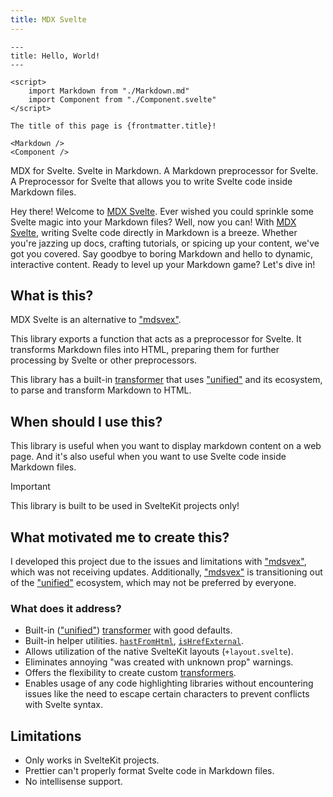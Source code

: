 ```yaml
---
title: MDX Svelte
---
```


```
---
title: Hello, World!
---

<script>
    import Markdown from "./Markdown.md"
    import Component from "./Component.svelte"
</script>

The title of this page is {frontmatter.title}!

<Markdown />
<Component />
```

MDX for Svelte. Svelte in Markdown. A Markdown preprocessor for Svelte. A Preprocessor for Svelte that allows you to write Svelte code inside Markdown files.

Hey there! Welcome to [MDX Svelte](https://github.com/babakfp/mdx-svelte). Ever wished you could sprinkle some Svelte magic into your Markdown files? Well, now you can! With [MDX Svelte](https://github.com/babakfp/mdx-svelte), writing Svelte code directly in Markdown is a breeze. Whether you're jazzing up docs, crafting tutorials, or spicing up your content, we've got you covered. Say goodbye to boring Markdown and hello to dynamic, interactive content. Ready to level up your Markdown game? Let's dive in!

## What is this?

MDX Svelte is an alternative to ["mdsvex"](https://github.com/pngwn/mdsvex).

This library exports a function that acts as a preprocessor for Svelte. It transforms Markdown files into HTML, preparing them for further processing by Svelte or other preprocessors.

This library has a built-in [transformer](/docs/mdx-svelte/transformers) that uses ["unified"](https://github.com/unifiedjs/unified) and its ecosystem, to parse and transform Markdown to HTML.

## When should I use this?

This library is useful when you want to display markdown content on a web page. And it's also useful when you want to use Svelte code inside Markdown files.

> [!IMPORTANT]
> This library is built to be used in SvelteKit projects only!

## What motivated me to create this?

I developed this project due to the issues and limitations with ["mdsvex"](https://github.com/pngwn/mdsvex), which was not receiving updates. Additionally, ["mdsvex"](https://github.com/pngwn/mdsvex) is transitioning out of the ["unified"](https://github.com/unifiedjs/unified) ecosystem, which may not be preferred by everyone.

### What does it address?

-   Built-in (["unified"](https://github.com/unifiedjs/unified)) [transformer](/docs/mdx-svelte/unified) with good defaults.
-   Built-in helper utilities. [`hastFromHtml`](/docs/mdx-svelte/unified/helpers/hast-from-html), [`isHrefExternal`](/docs/mdx-svelte/unified/helpers/is-href-external).
-   Allows utilization of the native SvelteKit layouts (`+layout.svelte`).
-   Eliminates annoying "was created with unknown prop" warnings.
-   Offers the flexibility to create custom [transformers](/docs/mdx-svelte/transformers).
-   Enables usage of any code highlighting libraries without encountering issues like the need to escape certain characters to prevent conflicts with Svelte syntax.

## Limitations

-   Only works in SvelteKit projects.
-   Prettier can't properly format Svelte code in Markdown files.
-   No intellisense support.
